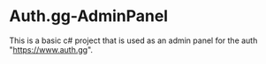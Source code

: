 # Auth.gg-AdminPanel
This is a basic c# project that is used as an admin panel for the auth "https://www.auth.gg".

